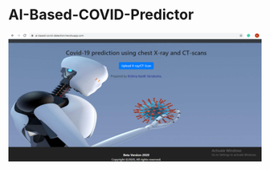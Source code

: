 # AI-Based-COVID-Predictor
![Optional Text](https://github.com/imkanth09/AI-Based-COVID-Predictor/blob/master/Screenshot%20(10).png)
